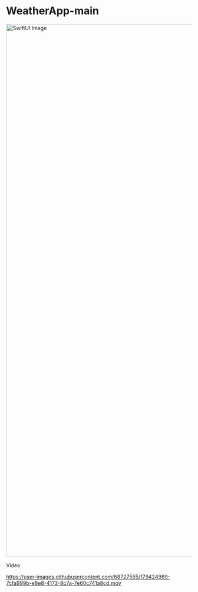 # WeatherApp-main
<img width="1440" alt="SwiftUI Image" src="https://user-images.githubusercontent.com/68727555/179424556-ec8417b5-5034-40df-b737-bc0483fd7233.png">

Video

https://user-images.githubusercontent.com/68727555/179424989-7cfa999b-e8e8-4173-8c7a-7e60c741a8cd.mov

